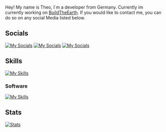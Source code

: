 Hey!
My name is Theo, I´m a developer from Germany. Currently im currently working on  [BuildTheEarth](https://buildtheearth.net). If you would like to contact me, you can do so on any social Media listed below.

##  Socials
[![My Socials](https://skillicons.dev/icons?i=discord)](Nudelsuppe_42_#3571)
[![My Socials](https://skillicons.dev/icons?i=twitter)](https://twitter.com/Nudelsuppe42)
[![My Socials](https://skillicons.dev/icons?i=instagram)](https://www.instagram.com/nudelsuppe_42_/)

## Skills
[![My Skills](https://skillicons.dev/icons?i=html,css,js,java,ts,mysql,electron,react,express,nextjs,git)](https://github.com/Nudelsuppe42)

### Software

[![My Skills](https://skillicons.dev/icons?i=figma,blender,androidstudio,idea,vscode,ai,ps)](https://github.com/Nudelsuppe42)

## Stats
[![Stats](https://github-readme-stats.vercel.app/api?username=Nudelsuppe42)](https://github.com/anuraghazra/github-readme-stats)
